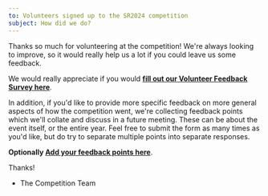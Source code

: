 ```yaml
---
to: Volunteers signed up to the SR2024 competition
subject: How did we do?
---
```


Thanks so much for volunteering at the competition! We're always looking to improve, so it would really help us a lot if you could leave us some feedback.

We would really appreciate if you would **[fill out our Volunteer Feedback Survey here](https://forms.gle/MvzoqyBDKJNHefaD9)**.

In addition, if you'd like to provide more specific feedback on more general aspects of how the competition went, we're collecting feedback points which we'll collate and discuss in a future meeting. These can be about the event itself, or the entire year. Feel free to submit the form as many times as you'd like, but do try to separate multiple points into separate responses.

**Optionally [Add your feedback points here](https://forms.gle/fgxgsWpycZX8ijgs9)**.

Thanks!

- The Competition Team

